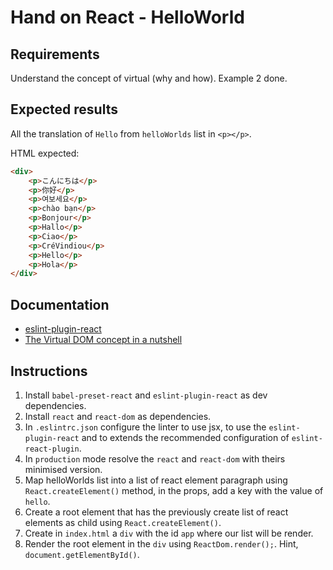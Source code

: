 # Hand on React - HelloWorld

## Requirements
Understand the concept of virtual (why and how). Example 2 done.

## Expected results
All the translation of  `Hello` from `helloWorlds` list in `<p></p>`.

HTML expected:
```html
<div>
    <p>こんにちは</p>
    <p>你好</p>
    <p>여보세요</p>
    <p>chào bạn</p>
    <p>Bonjour</p>
    <p>Hallo</p>
    <p>Ciao</p>
    <p>CréVindiou</p>
    <p>Hello</p>
    <p>Hola</p>
</div>
```

## Documentation
- [eslint-plugin-react](https://github.com/yannickcr/eslint-plugin-react)
- [The Virtual DOM concept in a nutshell](https://blog.risingstack.com/the-react-way-getting-started-tutorial/)

## Instructions

1. Install `babel-preset-react` and `eslint-plugin-react` as dev dependencies.
2. Install `react` and `react-dom` as dependencies.
3. In `.eslintrc.json` configure the linter to use jsx, to use the `eslint-plugin-react` and to extends the recommended configuration of `eslint-react-plugin`.
4. In `production` mode resolve the `react` and `react-dom` with theirs minimised version.
5. Map helloWorlds list into a list of react element paragraph using `React.createElement()` method, in the props, add a key with the value of `hello`.
6. Create a root element that has the previously create list of react elements as child using `React.createElement()`.
7. Create in `index.html` a `div` with the id `app` where our list will be render.
8. Render the root element in the `div` using `ReactDom.render();`. Hint, `document.getElementById()`.
